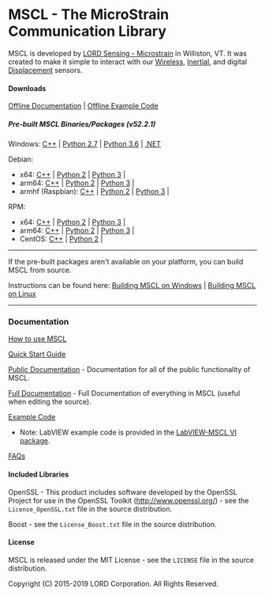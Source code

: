 # MSCL - The MicroStrain Communication Library

MSCL is developed by [LORD Sensing - Microstrain](http://microstrain.com) in Williston, VT. It was created to make it simple to interact with our [Wireless](http://www.microstrain.com/wireless), [Inertial](http://www.microstrain.com/inertial), and digital [Displacement](https://www.microstrain.com/displacement/nodes) sensors.

#### Downloads

[Offline Documentation](https://github.com/LORD-MicroStrain/MSCL/releases/download/v52.2.1/mscl_52.2.1_Documentation.zip) | 
[Offline Example Code](https://github.com/LORD-MicroStrain/MSCL/releases/download/v52.2.1/mscl_52.2.1_Examples.zip)

##### Pre-built MSCL Binaries/Packages (v52.2.1)
Windows:
[C++](https://github.com/LORD-MicroStrain/MSCL/releases/download/v52.2.1/mscl_52.2.1_Windows_C++.zip) | 
[Python 2.7](https://github.com/LORD-MicroStrain/MSCL/releases/download/v52.2.1/mscl_52.2.1_Windows_Python2.7.zip) |
[Python 3.6](https://github.com/LORD-MicroStrain/MSCL/releases/download/v52.2.1/mscl_52.2.1_Windows_Python3.6.zip) |
[.NET](https://github.com/LORD-MicroStrain/MSCL/releases/download/v52.2.1/mscl_52.2.1_Windows_DotNet.zip)

Debian:
  * x64:
  [C++](https://github.com/LORD-MicroStrain/MSCL/releases/download/v52.2.1/c++-mscl_52.2.1_amd64.deb) |
  [Python 2](https://github.com/LORD-MicroStrain/MSCL/releases/download/v52.2.1/python2-mscl_52.2.1_amd64.deb) |
  [Python 3](https://github.com/LORD-MicroStrain/MSCL/releases/download/v52.2.1/python3-mscl_52.2.1_amd64.deb) |
  * arm64:
  [C++](https://github.com/LORD-MicroStrain/MSCL/releases/download/v52.2.1/c++-mscl_52.2.1_arm64.deb) |
  [Python 2](https://github.com/LORD-MicroStrain/MSCL/releases/download/v52.2.1/python2-mscl_52.2.1_arm64.deb) |
  [Python 3](https://github.com/LORD-MicroStrain/MSCL/releases/download/v52.2.1/python3-mscl_52.2.1_arm64.deb) |
  * armhf (Raspbian):
  [C++](https://github.com/LORD-MicroStrain/MSCL/releases/download/v52.2.1/c++-mscl_52.2.1_armhf.deb) |
  [Python 2](https://github.com/LORD-MicroStrain/MSCL/releases/download/v52.2.1/python2-mscl_52.2.1_armhf.deb) |
  [Python 3](https://github.com/LORD-MicroStrain/MSCL/releases/download/v52.2.1/python3-mscl_52.2.1_armhf.deb) |

RPM:
  * x64:
  [C++](https://github.com/LORD-MicroStrain/MSCL/releases/download/v52.2.1/c++-mscl-52.2.1_x86_64.rpm) |
  [Python 2](https://github.com/LORD-MicroStrain/MSCL/releases/download/v52.2.1/python2-mscl-52.2.1_x86_64.rpm) |
  [Python 3](https://github.com/LORD-MicroStrain/MSCL/releases/download/v52.2.1/python3-mscl-52.2.1_x86_64.rpm) |
  * arm64:
  [C++](https://github.com/LORD-MicroStrain/MSCL/releases/download/v52.2.1/c++-mscl-52.2.1_aarch64.rpm) |
  [Python 2](https://github.com/LORD-MicroStrain/MSCL/releases/download/v52.2.1/python2-mscl-52.2.1_aarch64.rpm) |
  [Python 3](https://github.com/LORD-MicroStrain/MSCL/releases/download/v52.2.1/python3-mscl-52.2.1_aarch64.rpm) |
  * CentOS:
  [C++](https://github.com/LORD-MicroStrain/MSCL/releases/download/v52.2.1/c++-mscl-52.2.1_x86_64_centos7.6.1810.rpm) |
  [Python 2](https://github.com/LORD-MicroStrain/MSCL/releases/download/v52.2.1/python2-mscl-52.2.1_x86_64_centos7.6.1810.rpm) |

---

If the pre-built packages aren't available on your platform, you can build MSCL from source.

Instructions can be found here:
[Building MSCL on Windows](https://github.com/LORD-MicroStrain/MSCL/blob/master/BuildScripts/buildReadme_Windows.md) | 
[Building MSCL on Linux](https://github.com/LORD-MicroStrain/MSCL/blob/master/BuildScripts/buildReadme_Linux.md)

---

### Documentation

[How to use MSCL](https://github.com/LORD-MicroStrain/MSCL/blob/master/HowToUseMSCL.md)

[Quick Start Guide](http://lord-microstrain.github.io/MSCL/Documentation/Getting%20Started/index.html)

[Public Documentation](http://lord-microstrain.github.io/MSCL/Documentation/MSCL%20API%20Documentation/index.html) - Documentation for all of the public functionality of MSCL.

[Full Documentation](http://lord-microstrain.github.io/MSCL/Documentation/MSCL%20Documentation/index.html) - Full Documentation of everything in MSCL (useful when editing the source).

[Example Code](https://github.com/LORD-MicroStrain/MSCL/tree/master/MSCL_Examples)
  * Note: LabVIEW example code is provided in the [LabVIEW-MSCL VI package](https://github.com/LORD-MicroStrain/LabVIEW-MSCL).
  
[FAQs](https://github.com/LORD-MicroStrain/MSCL/blob/master/FAQs.md)

#### Included Libraries

OpenSSL - This product includes software developed by the OpenSSL Project for use in the OpenSSL Toolkit (http://www.openssl.org/) - see the `License_OpenSSL.txt` file in the source distribution.

Boost - see the `License_Boost.txt` file in the source distribution.

#### License
MSCL is released under the MIT License - see the `LICENSE` file in the source distribution.

Copyright (C) 2015-2019 LORD Corporation. All Rights Reserved.
